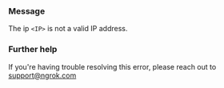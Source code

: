 
### Message
The ip <code>&lt;IP&gt;</code> is not a valid IP address.

### Further help
If you're having trouble resolving this error, please reach out to [support@ngrok.com](mailto:support@ngrok.com?subject=Help%20with%20ERR_NGROK_1907)

